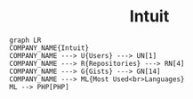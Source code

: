 <h1 align="center">Intuit</h1>

```mermaid
graph LR
COMPANY_NAME{Intuit}
COMPANY_NAME ---> U{Users} ---> UN[1]
COMPANY_NAME ---> R{Repositories} ---> RN[4]
COMPANY_NAME ---> G{Gists} ---> GN[14]
COMPANY_NAME ---> ML{Most Used<br>Languages}
ML --> PHP[PHP]
```
